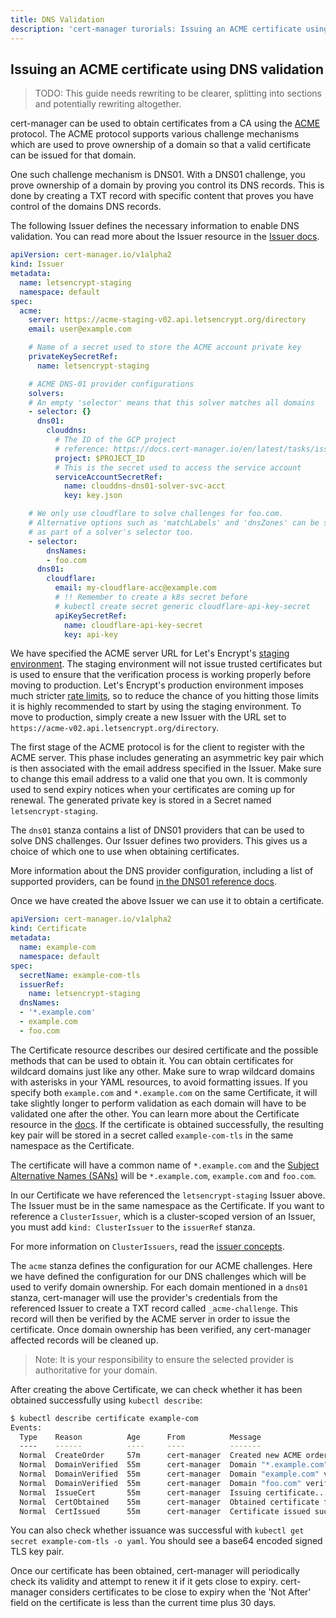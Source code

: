 ```yaml
---
title: DNS Validation
description: 'cert-manager turorials: Issuing an ACME certificate using DNS validation'
---
```


## Issuing an ACME certificate using DNS validation

> TODO: This guide needs rewriting to be clearer, splitting into sections and
> potentially rewriting altogether.

cert-manager can be used to obtain certificates from a CA using the
[ACME](https://en.wikipedia.org/wiki/Automated_Certificate_Management_Environment)
protocol.  The ACME protocol supports various challenge mechanisms which are
used to prove ownership of a domain so that a valid certificate can be issued
for that domain.

One such challenge mechanism is DNS01. With a DNS01 challenge, you prove
ownership of a domain by proving you control its DNS records.
This is done by creating a TXT record with specific content that proves you
have control of the domains DNS records.

The following Issuer defines the necessary information to enable DNS validation.
You can read more about the Issuer resource in the [Issuer
docs](../../configuration/README.md).

```yaml
apiVersion: cert-manager.io/v1alpha2
kind: Issuer
metadata:
  name: letsencrypt-staging
  namespace: default
spec:
  acme:
    server: https://acme-staging-v02.api.letsencrypt.org/directory
    email: user@example.com

    # Name of a secret used to store the ACME account private key
    privateKeySecretRef:
      name: letsencrypt-staging

    # ACME DNS-01 provider configurations
    solvers:
    # An empty 'selector' means that this solver matches all domains
    - selector: {}
      dns01:
        clouddns:
          # The ID of the GCP project
          # reference: https://docs.cert-manager.io/en/latest/tasks/issuers/setup-acme/dns01/google.html
          project: $PROJECT_ID
          # This is the secret used to access the service account
          serviceAccountSecretRef:
            name: clouddns-dns01-solver-svc-acct
            key: key.json

    # We only use cloudflare to solve challenges for foo.com.
    # Alternative options such as 'matchLabels' and 'dnsZones' can be specified
    # as part of a solver's selector too.
    - selector:
        dnsNames:
        - foo.com
      dns01:
        cloudflare:
          email: my-cloudflare-acc@example.com
          # !! Remember to create a k8s secret before
          # kubectl create secret generic cloudflare-api-key-secret
          apiKeySecretRef:
            name: cloudflare-api-key-secret
            key: api-key
```


We have specified the ACME server URL for Let's Encrypt's [staging
environment](https://letsencrypt.org/docs/staging-environment/).  The staging
environment will not issue trusted certificates but is used to ensure that the
verification process is working properly before moving to production. Let's
Encrypt's production environment imposes much stricter [rate
limits](https://letsencrypt.org/docs/rate-limits/), so to reduce the chance of
you hitting those limits it is highly recommended to start by using the staging
environment. To move to production, simply create a new Issuer with the URL set
to `https://acme-v02.api.letsencrypt.org/directory`.

The first stage of the ACME protocol is for the client to register with the
ACME server. This phase includes generating an asymmetric key pair which is
then associated with the email address specified in the Issuer. Make sure to
change this email address to a valid one that you own. It is commonly used to
send expiry notices when your certificates are coming up for renewal. The
generated private key is stored in a Secret named `letsencrypt-staging`.

The `dns01` stanza contains a list of DNS01 providers that can be used to
solve DNS challenges. Our Issuer defines two providers. This gives us a choice
of which one to use when obtaining certificates.

More information about the DNS provider configuration, including a list of
supported providers, can be found [in the DNS01 reference docs](../../configuration/acme/dns01/README.md).

Once we have created the above Issuer we can use it to obtain a certificate.

```yaml
apiVersion: cert-manager.io/v1alpha2
kind: Certificate
metadata:
  name: example-com
  namespace: default
spec:
  secretName: example-com-tls
  issuerRef:
    name: letsencrypt-staging
  dnsNames:
  - '*.example.com'
  - example.com
  - foo.com
```

The Certificate resource describes our desired certificate and the possible
methods that can be used to obtain it. You can obtain certificates for wildcard
domains just like any other. Make sure to wrap wildcard domains with asterisks
in your YAML resources, to avoid formatting issues.  If you specify both
`example.com` and `*.example.com` on the same Certificate, it will take slightly
longer to perform validation as each domain will have to be validated one after
the other.  You can learn more about the Certificate resource in the
[docs](../../usage/README.md).  If the certificate is obtained successfully, the
resulting key pair will be stored in a secret called `example-com-tls` in the
same namespace as the Certificate.

The certificate will have a common name of `*.example.com` and the [Subject
Alternative Names
(SANs)](https://en.wikipedia.org/wiki/Subject_Alternative_Name) will be
`*.example.com`, `example.com` and `foo.com`.

In our Certificate we have referenced the `letsencrypt-staging` Issuer above.
The Issuer must be in the same namespace as the Certificate.  If you want to
reference a `ClusterIssuer`, which is a cluster-scoped version of an Issuer, you
must add `kind: ClusterIssuer` to the `issuerRef` stanza.

For more information on `ClusterIssuers`, read the
[issuer concepts](../../concepts/issuer.md).

The `acme` stanza defines the configuration for our ACME challenges. Here we
have defined the configuration for our DNS challenges which will be used to
verify domain ownership. For each domain mentioned in a `dns01` stanza,
cert-manager will use the provider's credentials from the referenced Issuer to
create a TXT record called `_acme-challenge`.  This record will then be verified
by the ACME server in order to issue the certificate.  Once domain ownership has
been verified, any cert-manager affected records will be cleaned up.

> Note: It is your responsibility to ensure the selected provider is
> authoritative for your domain.

After creating the above Certificate, we can check whether it has been obtained
successfully using `kubectl describe`:

```bash
$ kubectl describe certificate example-com
Events:
  Type    Reason          Age      From          Message
  ----    ------          ----     ----          -------
  Normal  CreateOrder     57m      cert-manager  Created new ACME order, attempting validation...
  Normal  DomainVerified  55m      cert-manager  Domain "*.example.com" verified with "dns-01" validation
  Normal  DomainVerified  55m      cert-manager  Domain "example.com" verified with "dns-01" validation
  Normal  DomainVerified  55m      cert-manager  Domain "foo.com" verified with "dns-01" validation
  Normal  IssueCert       55m      cert-manager  Issuing certificate...
  Normal  CertObtained    55m      cert-manager  Obtained certificate from ACME server
  Normal  CertIssued      55m      cert-manager  Certificate issued successfully
```

You can also check whether issuance was successful with `kubectl get secret
example-com-tls -o yaml`. You should see a base64 encoded signed TLS key pair.

Once our certificate has been obtained, cert-manager will periodically check its
validity and attempt to renew it if it gets close to expiry. cert-manager
considers certificates to be close to expiry when the 'Not After' field on the
certificate is less than the current time plus 30 days.